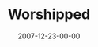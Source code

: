 ---
layout: message
category: message
series: "Hero"
title: "Worshipped"
date: 2007-12-23-00-00
message_id: 473
audio: "http://s3.amazonaws.com/crossroads-media/messages/audio/Hero_3_Worshipped_12-16-07_Tome_webaudio.mp3"
audio-duration: "33:53"
tag: 
 - christmas-eve
 - christmas
 - angels
 - shepherds
 - tome
explicit: false
---